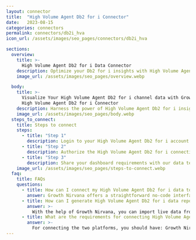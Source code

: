 ```yaml
---
layout: connector
title:  "High Volume Agent Db2 for i Connector"
date:   2023-08-15
categories: connectors
permalink: connectors/db2i_hva
icon_url: /assets/images/seo_pages/connectors/db2i_hva

sections:
  overview:
    title: >-
      High Volume Agent Db2 for i Data Connector
    description: Optimize your Db2 for i insights with High Volume Agent Db2 for i integration. Seamlessly merge Db2 for i data from the high volume agent with Looker Studio's analytical capabilities, unlocking insights that drive database performance, optimization strategies, and operational excellence.
    image_url: /assets/images/seo_pages/overview.webp

  body:
    title: >-
      Visualize Your High Volume Agent Db2 for i channel data with Growth Nirvana's
      High Volume Agent Db2 for i Connector
    description: Harness the power of High Volume Agent Db2 for i insights integrated into Looker Studio for strategic database management decisions.
    image_url: /assets/images/seo_pages/body.webp
  steps_to_connect:
    title: Steps to connect
    steps:
      - title: "Step 1"
        description: Login to your High Volume Agent Db2 for i account
      - title: "Step 2"
        description: Authorize the High Volume Agent Db2 for i connection to send data to Growth Nirvana
      - title: "Step 3"
        description: Share your dashboard requirements with our data team. We will build the report for you.
    image_url: /assets/images/seo_pages/steps-to-connect.webp
  faq:
    title: FAQs
    questions:
      - title: How can I connect my High Volume Agent Db2 for i data to Google Data Studio/Looker Studio?
        answer: Growth Nirvana offers a straightforward no-code interface to connect to High Volume Agent Db2 for i data sources.
      - title: How can I generate High Volume Agent Db2 for i data reports in Looker Studio?
        answer: >-
          With the help of Growth Nirvana, you can import live data from High Volume Agent Db2 for i into Looker Studio. These data can be viewed in charts, tables, and dashboards to generate branded reports that can be shared instantly.
      - title: What are the requirements for connecting High Volume Agent Db2 for i and Looker Studio?
        answer: >-
          For connecting the two platforms, you should have: Growth Nirvana Account and High Volume Agent Db2 for i Ads Account
---
```

